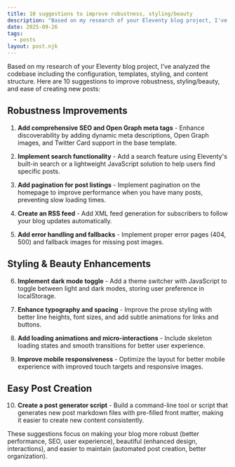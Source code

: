 ```yaml
---
title: 10 suggestions to improve robustness, styling/beauty
description: "Based on my research of your Eleventy blog project, I've analyzed the codebase including the configuration, templates, styling, and content structure. Here are 10 suggestions to improve robustness, styling/beauty, and ease of creating new posts"
date: 2025-09-26
tags:
  - posts
layout: post.njk
---
```

Based on my research of your Eleventy blog project, I've analyzed the codebase including the configuration, templates, styling, and content structure. Here are 10 suggestions to improve robustness, styling/beauty, and ease of creating new posts:

## Robustness Improvements
1. **Add comprehensive SEO and Open Graph meta tags** - Enhance discoverability by adding dynamic meta descriptions, Open Graph images, and Twitter Card support in the base template.

2. **Implement search functionality** - Add a search feature using Eleventy's built-in search or a lightweight JavaScript solution to help users find specific posts.

3. **Add pagination for post listings** - Implement pagination on the homepage to improve performance when you have many posts, preventing slow loading times.

4. **Create an RSS feed** - Add XML feed generation for subscribers to follow your blog updates automatically.

5. **Add error handling and fallbacks** - Implement proper error pages (404, 500) and fallback images for missing post images.

## Styling & Beauty Enhancements
6. **Implement dark mode toggle** - Add a theme switcher with JavaScript to toggle between light and dark modes, storing user preference in localStorage.

7. **Enhance typography and spacing** - Improve the prose styling with better line heights, font sizes, and add subtle animations for links and buttons.

8. **Add loading animations and micro-interactions** - Include skeleton loading states and smooth transitions for better user experience.

9. **Improve mobile responsiveness** - Optimize the layout for better mobile experience with improved touch targets and responsive images.

## Easy Post Creation
10. **Create a post generator script** - Build a command-line tool or script that generates new post markdown files with pre-filled front matter, making it easier to create new content consistently.

These suggestions focus on making your blog more robust (better performance, SEO, user experience), beautiful (enhanced design, interactions), and easier to maintain (automated post creation, better organization).